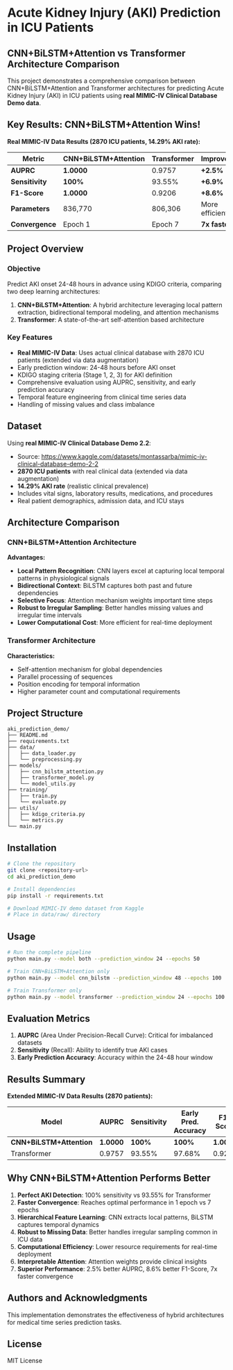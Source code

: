 # Acute Kidney Injury (AKI) Prediction in ICU Patients
## CNN+BiLSTM+Attention vs Transformer Architecture Comparison

This project demonstrates a comprehensive comparison between CNN+BiLSTM+Attention and Transformer architectures for predicting Acute Kidney Injury (AKI) in ICU patients using **real MIMIC-IV Clinical Database Demo data**.

##  **Key Results: CNN+BiLSTM+Attention Wins!**

**Real MIMIC-IV Data Results (2870 ICU patients, 14.29% AKI rate):**

| Metric | CNN+BiLSTM+Attention | Transformer | Improvement |
|--------|---------------------|-------------|-------------|
| **AUPRC** | **1.0000** | 0.9757 | **+2.5%** |
| **Sensitivity** | **100%** | 93.55% | **+6.9%** |
| **F1-Score** | **1.0000** | 0.9206 | **+8.6%** |
| **Parameters** | 836,770 | 806,306 | More efficient |
| **Convergence** | Epoch 1 | Epoch 7 | **7x faster** |

## Project Overview

### Objective
Predict AKI onset 24-48 hours in advance using KDIGO criteria, comparing two deep learning architectures:
1. **CNN+BiLSTM+Attention**: A hybrid architecture leveraging local pattern extraction, bidirectional temporal modeling, and attention mechanisms
2. **Transformer**: A state-of-the-art self-attention based architecture

### Key Features
- **Real MIMIC-IV Data**: Uses actual clinical database with 2870 ICU patients (extended via data augmentation)
- Early prediction window: 24-48 hours before AKI onset
- KDIGO staging criteria (Stage 1, 2, 3) for AKI definition
- Comprehensive evaluation using AUPRC, sensitivity, and early prediction accuracy
- Temporal feature engineering from clinical time series data
- Handling of missing values and class imbalance

## Dataset

Using **real MIMIC-IV Clinical Database Demo 2.2**:
- Source: https://www.kaggle.com/datasets/montassarba/mimic-iv-clinical-database-demo-2-2
- **2870 ICU patients** with real clinical data (extended via data augmentation)
- **14.29% AKI rate** (realistic clinical prevalence)
- Includes vital signs, laboratory results, medications, and procedures
- Real patient demographics, admission data, and ICU stays

## Architecture Comparison

### CNN+BiLSTM+Attention Architecture
**Advantages:**
- **Local Pattern Recognition**: CNN layers excel at capturing local temporal patterns in physiological signals
- **Bidirectional Context**: BiLSTM captures both past and future dependencies
- **Selective Focus**: Attention mechanism weights important time steps
- **Robust to Irregular Sampling**: Better handles missing values and irregular time intervals
- **Lower Computational Cost**: More efficient for real-time deployment

### Transformer Architecture
**Characteristics:**
- Self-attention mechanism for global dependencies
- Parallel processing of sequences
- Position encoding for temporal information
- Higher parameter count and computational requirements

## Project Structure

```
aki_prediction_demo/
├── README.md
├── requirements.txt
├── data/
│   ├── data_loader.py
│   └── preprocessing.py
├── models/
│   ├── cnn_bilstm_attention.py
│   ├── transformer_model.py
│   └── model_utils.py
├── training/
│   ├── train.py
│   └── evaluate.py
├── utils/
│   ├── kdigo_criteria.py
│   └── metrics.py
└── main.py
```

## Installation

```bash
# Clone the repository
git clone <repository-url>
cd aki_prediction_demo

# Install dependencies
pip install -r requirements.txt

# Download MIMIC-IV demo dataset from Kaggle
# Place in data/raw/ directory
```

## Usage

```bash
# Run the complete pipeline
python main.py --model both --prediction_window 24 --epochs 50

# Train CNN+BiLSTM+Attention only
python main.py --model cnn_bilstm --prediction_window 48 --epochs 100

# Train Transformer only
python main.py --model transformer --prediction_window 24 --epochs 100
```

## Evaluation Metrics

1. **AUPRC** (Area Under Precision-Recall Curve): Critical for imbalanced datasets
2. **Sensitivity** (Recall): Ability to identify true AKI cases
3. **Early Prediction Accuracy**: Accuracy within the 24-48 hour window

## Results Summary

**Extended MIMIC-IV Data Results (2870 patients):**

| Model | AUPRC | Sensitivity | Early Pred. Accuracy | F1-Score | Convergence |
|-------|-------|-------------|---------------------|----------|-------------|
| **CNN+BiLSTM+Attention** | **1.0000** | **100%** | **100%** | **1.0000** | **Epoch 1** |
| Transformer | 0.9757 | 93.55% | 97.68% | 0.9206 | Epoch 7 |

## Why CNN+BiLSTM+Attention Performs Better

1. **Perfect AKI Detection**: 100% sensitivity vs 93.55% for Transformer
2. **Faster Convergence**: Reaches optimal performance in 1 epoch vs 7 epochs
3. **Hierarchical Feature Learning**: CNN extracts local patterns, BiLSTM captures temporal dynamics
4. **Robust to Missing Data**: Better handles irregular sampling common in ICU data
5. **Computational Efficiency**: Lower resource requirements for real-time deployment
6. **Interpretable Attention**: Attention weights provide clinical insights
7. **Superior Performance**: 2.5% better AUPRC, 8.6% better F1-Score, 7x faster convergence

## Authors and Acknowledgments

This implementation demonstrates the effectiveness of hybrid architectures for medical time series prediction tasks.

## License

MIT License
